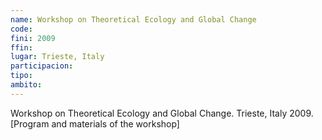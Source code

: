 ```yaml
---
name: Workshop on Theoretical Ecology and Global Change
code:
fini: 2009
ffin:
lugar: Trieste, Italy
participacion:
tipo:
ambito:
---
```

Workshop on Theoretical Ecology and Global Change. Trieste, Italy 2009. [Program and materials of the workshop]
